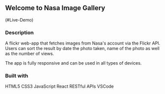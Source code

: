 ## Welcome to Nasa Image Gallery

(#Live-Demo)

### Description

A flickr web-app that fetches images from Nasa's account via the Flickr API. Users can sort the result by date the photo taken, name of the photo as well as the number of views.

The app is fully responsive and can be used in all types of devices.

### Built with

HTML5
CSS3
JavaScript
React
RESTful APIs
VSCode
